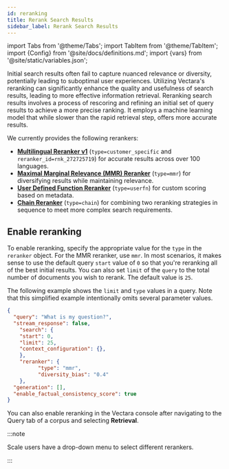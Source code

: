 ```yaml
---
id: reranking
title: Rerank Search Results
sidebar_label: Rerank Search Results
---
```


import Tabs from '@theme/Tabs';
import TabItem from '@theme/TabItem';
import {Config} from '@site/docs/definitions.md';
import {vars} from '@site/static/variables.json';

Initial search results often fail to capture nuanced relevance or diversity, 
potentially leading to suboptimal user experiences. Utilizing Vectara's 
reranking can significantly enhance the quality and usefulness of 
search results, leading to more effective information retrieval. Reranking 
search results involves a process of rescoring and refining an initial set 
of query results to achieve a more precise ranking. It employs a machine 
learning model that while slower than the rapid retrieval step, offers more 
accurate results.

We currently provides the following rerankers: 

* [**Multilingual Reranker v1**](/docs/learn/vectara-multi-lingual-reranker) (`type=customer_specific` and `reranker_id=rnk_272725719`) for accurate results across over 100 languages.
* [**Maximal Marginal Relevance (MMR) Reranker**](/docs/learn/mmr-reranker) (`type=mmr`) for diversifying results while maintaining relevance.
* [**User Defined Function Reranker**](/docs/learn/user-defined-function-reranker) (`type=userfn`) for custom scoring based on metadata.
* [**Chain Reranker**](/docs/learn/chain-reranker) (`type=chain`) for combining two reranking strategies in sequence to meet 
  more complex search requirements.

## Enable reranking

To enable reranking, specify the appropriate value for the `type` in the 
`reranker` object. For the MMR reranker, use `mmr`. In most scenarios, 
it makes sense to use the default query `start` value of `0` so that you're 
reranking all of the best initial results. You can also set `limit` of the 
`query` to the total number of documents you wish to rerank. The default value 
is `25`.

The following example shows the `limit` and `type` values in a query. Note that 
this simplified example intentionally omits several parameter values.

```json
{
  "query": "What is my question?",
  "stream_response": false,
    "search": {
    "start": 0,
    "limit": 25,
    "context_configuration": {},
    },
    "reranker": {
          "type": "mmr",
          "diversity_bias": "0.4"
    },
  "generation": [],
  "enable_factual_consistency_score": true
}
```

You can also enable reranking in the Vectara console after navigating to the 
Query tab of a corpus and selecting **Retrieval**.

:::note

Scale users have a drop-down menu to select different rerankers.

:::
